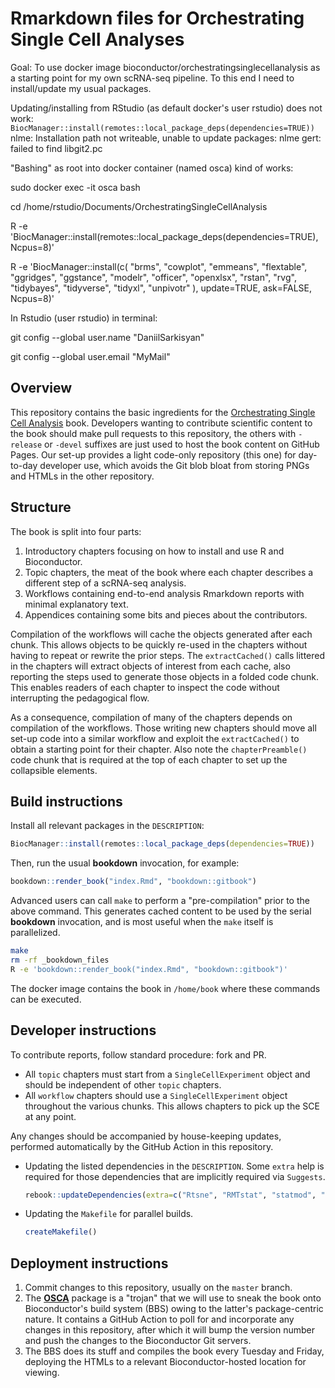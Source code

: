 # Rmarkdown files for Orchestrating Single Cell Analyses

Goal: To use docker image bioconductor/orchestratingsinglecellanalysis as a starting point for my own scRNA-seq pipeline.
To this end I need to install/update my usual packages.

Updating/installing from RStudio (as default docker's user rstudio) does not work:
`BiocManager::install(remotes::local_package_deps(dependencies=TRUE))`
nlme: Installation path not writeable, unable to update packages: nlme
gert: failed to find libgit2.pc

"Bashing" as root into docker container (named osca) kind of works:

sudo docker exec -it osca bash

cd /home/rstudio/Documents/OrchestratingSingleCellAnalysis

R -e 'BiocManager::install(remotes::local_package_deps(dependencies=TRUE), Ncpus=8)'

R -e 'BiocManager::install(c(
"brms",
"cowplot",
"emmeans",
"flextable",
"ggridges",
"ggstance",
"modelr",
"officer",
"openxlsx",
"rstan",
"rvg",
"tidybayes",
"tidyverse",
"tidyxl",
"unpivotr"
), update=TRUE, ask=FALSE, Ncpus=8)'

In Rstudio (user rstudio) in terminal:

git config --global user.name "DaniilSarkisyan"

git config --global user.email "MyMail"


## Overview

This repository contains the basic ingredients for the [Orchestrating Single Cell Analysis](https://osca.bioconductor.org) book.
Developers wanting to contribute scientific content to the book should make pull requests to this repository, 
the others with `-release` or `-devel` suffixes are just used to host the book content on GitHub Pages.
Our set-up provides a light code-only repository (this one) for day-to-day developer use,
which avoids the Git blob bloat from storing PNGs and HTMLs in the other repository.

## Structure

The book is split into four parts:

1. Introductory chapters focusing on how to install and use R and Bioconductor.
2. Topic chapters, the meat of the book where each chapter describes a different step of a scRNA-seq analysis.
3. Workflows containing end-to-end analysis Rmarkdown reports with minimal explanatory text.
4. Appendices containing some bits and pieces about the contributors.

Compilation of the workflows will cache the objects generated after each chunk.
This allows objects to be quickly re-used in the chapters without having to repeat or rewrite the prior steps.
The `extractCached()` calls littered in the chapters will extract objects of interest from each cache,
also reporting the steps used to generate those objects in a folded code chunk.
This enables readers of each chapter to inspect the code without interrupting the pedagogical flow.

As a consequence, compilation of many of the chapters depends on compilation of the workflows.
Those writing new chapters should move all set-up code into a similar workflow 
and exploit the `extractCached()` to obtain a starting point for their chapter.
Also note the `chapterPreamble()` code chunk that is required at the top of each chapter to set up the collapsible elements.

## Build instructions

Install all relevant packages in the `DESCRIPTION`:

```r
BiocManager::install(remotes::local_package_deps(dependencies=TRUE))
```

Then, run the usual **bookdown** invocation, for example:

```r
bookdown::render_book("index.Rmd", "bookdown::gitbook")
```

Advanced users can call `make` to perform a "pre-compilation" prior to the above command.
This generates cached content to be used by the serial **bookdown** invocation,
and is most useful when the `make` itself is parallelized.

```sh
make
rm -rf _bookdown_files
R -e 'bookdown::render_book("index.Rmd", "bookdown::gitbook")'
```

The docker image contains the book in `/home/book` where these commands can be executed.

## Developer instructions

To contribute reports, follow standard procedure: fork and PR.

- All `topic` chapters must start from a `SingleCellExperiment` object and should be independent of other `topic` chapters.
- All `workflow` chapters should use a `SingleCellExperiment` object throughout the various chunks.
This allows chapters to pick up the SCE at any point.

Any changes should be accompanied by house-keeping updates, performed automatically by the GitHub Action in this repository.

- Updating the listed dependencies in the `DESCRIPTION`.
Some `extra` help is required for those dependencies that are implicitly required via `Suggests`.

  ```r
  rebook::updateDependencies(extra=c("Rtsne", "RMTstat", "statmod", "GO.db"))
  ```

- Updating the `Makefile` for parallel builds.

  ```r
  createMakefile()
  ```

## Deployment instructions

1. Commit changes to this repository, usually on the `master` branch.
2. The [**OSCA**](https://github.com/LTLA/OSCA) package is a "trojan" that we will use to sneak the book onto Bioconductor's build system (BBS) owing to the latter's package-centric nature.
It contains a GitHub Action to poll for and incorporate any changes in this repository, after which it will bump the version number and push the changes to the Bioconductor Git servers.
3. The BBS does its stuff and compiles the book every Tuesday and Friday, deploying the HTMLs to a relevant Bioconductor-hosted location for viewing.


